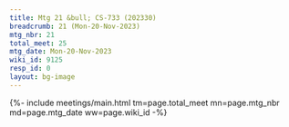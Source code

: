 ```yaml
---
title: Mtg 21 &bull; CS-733 (202330)
breadcrumb: 21 (Mon-20-Nov-2023)
mtg_nbr: 21
total_meet: 25
mtg_date: Mon-20-Nov-2023
wiki_id: 9125
resp_id: 0
layout: bg-image
---
```


{%- include meetings/main.html
    tm=page.total_meet
    mn=page.mtg_nbr
    md=page.mtg_date
    ww=page.wiki_id
-%}
